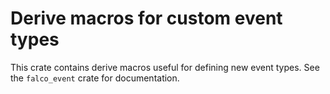 # Derive macros for custom event types

This crate contains derive macros useful for defining new event types. See the `falco_event` crate for documentation.
